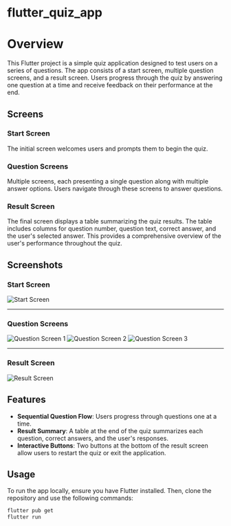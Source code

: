 # flutter_quiz_app
# Overview

This Flutter project is a simple quiz application designed to test users on a series of questions. The app consists of a start screen, multiple question screens, and a result screen. Users progress through the quiz by answering one question at a time and receive feedback on their performance at the end.

## Screens

### Start Screen

The initial screen welcomes users and prompts them to begin the quiz.

### Question Screens

Multiple screens, each presenting a single question along with multiple answer options. Users navigate through these screens to answer questions.

### Result Screen

The final screen displays a table summarizing the quiz results. The table includes columns for question number, question text, correct answer, and the user's selected answer. This provides a comprehensive overview of the user's performance throughout the quiz.

## Screenshots

### Start Screen

![Start Screen](project_images/start_screen.png)

---

### Question Screens

![Question Screen 1](project_images/question_screen1.png) ![Question Screen 2](project_images/question_screen2.png) ![Question Screen 3](project_images/question_screen3.png)

---

### Result Screen

![Result Screen](project_images/result_screen.png)


## Features

- **Sequential Question Flow**: Users progress through questions one at a time.
- **Result Summary**: A table at the end of the quiz summarizes each question, correct answers, and the user's responses.
- **Interactive Buttons**: Two buttons at the bottom of the result screen allow users to restart the quiz or exit the application.

## Usage

To run the app locally, ensure you have Flutter installed. Then, clone the repository and use the following commands:

```bash
flutter pub get
flutter run


